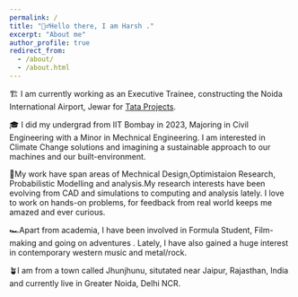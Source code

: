 ```yaml
---
permalink: /
title: "🙋‍♂️Hello there, I am Harsh ."
excerpt: "About me"
author_profile: true
redirect_from: 
  - /about/
  - /about.html
---
```


🏗️ I am currently working as an Executive Trainee, constructing the Noida International Airport, Jewar for [Tata Projects](https://www.tataprojects.com/). 

🎓 I did my undergrad from IIT Bombay in 2023, Majoring in Civil Engineering with a Minor in Mechnical Engineering. I am interested in Climate Change solutions and imagining a sustainable approach to our machines and our built-environment.

🔬My work have span areas of Mechnical Design,Optimistaion Research, Probabilistic Modelling and analysis.My research interests have been evolving from CAD and simulations to computing and analysis lately. I love to work on hands-on problems, for feedback from real world keeps me amazed and ever curious.    

🏎️Apart from academia, I have been involved in Formula Student, Film-making and going on adventures . Lately, I have also gained a huge interest in contemporary western music and metal/rock.

🪴I am from a town called Jhunjhunu, situtated near Jaipur, Rajasthan, India and currently live in Greater Noida, Delhi NCR.

